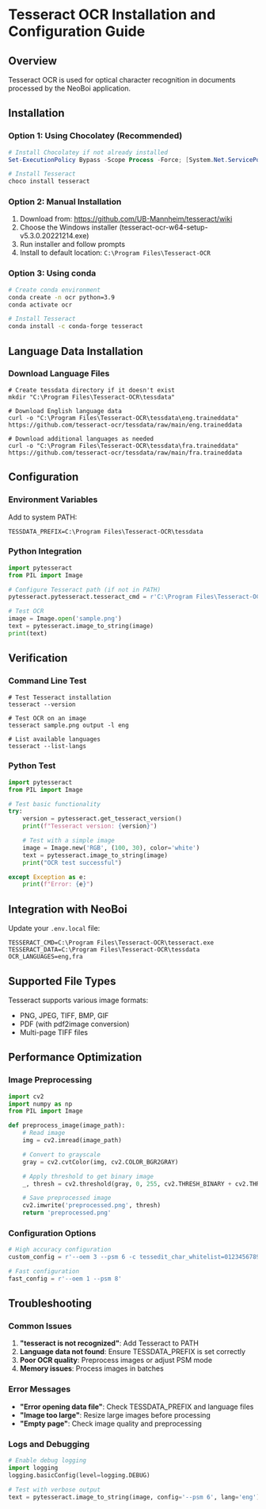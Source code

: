 # Tesseract OCR Installation and Configuration Guide

## Overview
Tesseract OCR is used for optical character recognition in documents processed by the NeoBoi application.

## Installation

### Option 1: Using Chocolatey (Recommended)
```powershell
# Install Chocolatey if not already installed
Set-ExecutionPolicy Bypass -Scope Process -Force; [System.Net.ServicePointManager]::SecurityProtocol = [System.Net.ServicePointManager]::SecurityProtocol -bor 3072; iex ((New-Object System.Net.WebClient).DownloadString('https://chocolatey.org/install.ps1'))

# Install Tesseract
choco install tesseract
```

### Option 2: Manual Installation
1. Download from: https://github.com/UB-Mannheim/tesseract/wiki
2. Choose the Windows installer (tesseract-ocr-w64-setup-v5.3.0.20221214.exe)
3. Run installer and follow prompts
4. Install to default location: `C:\Program Files\Tesseract-OCR`

### Option 3: Using conda
```bash
# Create conda environment
conda create -n ocr python=3.9
conda activate ocr

# Install Tesseract
conda install -c conda-forge tesseract
```

## Language Data Installation

### Download Language Files
```batch
# Create tessdata directory if it doesn't exist
mkdir "C:\Program Files\Tesseract-OCR\tessdata"

# Download English language data
curl -o "C:\Program Files\Tesseract-OCR\tessdata\eng.traineddata" https://github.com/tesseract-ocr/tessdata/raw/main/eng.traineddata

# Download additional languages as needed
curl -o "C:\Program Files\Tesseract-OCR\tessdata\fra.traineddata" https://github.com/tesseract-ocr/tessdata/raw/main/fra.traineddata
```

## Configuration

### Environment Variables
Add to system PATH:
```
TESSDATA_PREFIX=C:\Program Files\Tesseract-OCR\tessdata
```

### Python Integration
```python
import pytesseract
from PIL import Image

# Configure Tesseract path (if not in PATH)
pytesseract.pytesseract.tesseract_cmd = r'C:\Program Files\Tesseract-OCR\tesseract.exe'

# Test OCR
image = Image.open('sample.png')
text = pytesseract.image_to_string(image)
print(text)
```

## Verification

### Command Line Test
```batch
# Test Tesseract installation
tesseract --version

# Test OCR on an image
tesseract sample.png output -l eng

# List available languages
tesseract --list-langs
```

### Python Test
```python
import pytesseract
from PIL import Image

# Test basic functionality
try:
    version = pytesseract.get_tesseract_version()
    print(f"Tesseract version: {version}")

    # Test with a simple image
    image = Image.new('RGB', (100, 30), color='white')
    text = pytesseract.image_to_string(image)
    print("OCR test successful")

except Exception as e:
    print(f"Error: {e}")
```

## Integration with NeoBoi

Update your `.env.local` file:
```env
TESSERACT_CMD=C:\Program Files\Tesseract-OCR\tesseract.exe
TESSERACT_DATA=C:\Program Files\Tesseract-OCR\tessdata
OCR_LANGUAGES=eng,fra
```

## Supported File Types

Tesseract supports various image formats:
- PNG, JPEG, TIFF, BMP, GIF
- PDF (with pdf2image conversion)
- Multi-page TIFF files

## Performance Optimization

### Image Preprocessing
```python
import cv2
import numpy as np
from PIL import Image

def preprocess_image(image_path):
    # Read image
    img = cv2.imread(image_path)

    # Convert to grayscale
    gray = cv2.cvtColor(img, cv2.COLOR_BGR2GRAY)

    # Apply threshold to get binary image
    _, thresh = cv2.threshold(gray, 0, 255, cv2.THRESH_BINARY + cv2.THRESH_OTSU)

    # Save preprocessed image
    cv2.imwrite('preprocessed.png', thresh)
    return 'preprocessed.png'
```

### Configuration Options
```python
# High accuracy configuration
custom_config = r'--oem 3 --psm 6 -c tessedit_char_whitelist=0123456789ABCDEFGHIJKLMNOPQRSTUVWXYZ'

# Fast configuration
fast_config = r'--oem 1 --psm 8'
```

## Troubleshooting

### Common Issues
1. **"tesseract is not recognized"**: Add Tesseract to PATH
2. **Language data not found**: Ensure TESSDATA_PREFIX is set correctly
3. **Poor OCR quality**: Preprocess images or adjust PSM mode
4. **Memory issues**: Process images in batches

### Error Messages
- **"Error opening data file"**: Check TESSDATA_PREFIX and language files
- **"Image too large"**: Resize large images before processing
- **"Empty page"**: Check image quality and preprocessing

### Logs and Debugging
```python
# Enable debug logging
import logging
logging.basicConfig(level=logging.DEBUG)

# Test with verbose output
text = pytesseract.image_to_string(image, config='--psm 6', lang='eng')
```